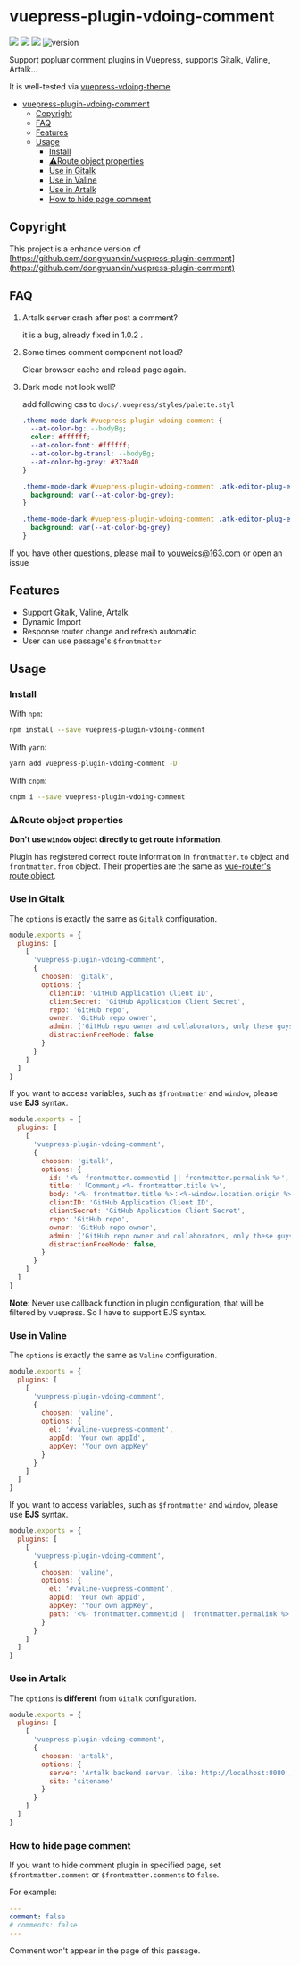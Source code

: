 # vuepress-plugin-vdoing-comment

[![](https://img.shields.io/badge/online-preview-faad14.svg?style=popout-square)](https://terwer.space/post/hello-world.html)
[![](https://img.shields.io/badge/vuepress-v1.x-3eaf7c.svg?style=popout-square)](https://vuepress.vuejs.org/)
![](https://img.shields.io/badge/license-MIT-blue.svg?style=popout-square)
![version](https://img.shields.io/github/release/terwer/vuepress-plugin-vdoing-comment.svg?style=flat-square)

Support popluar comment plugins in Vuepress, supports Gitalk, Valine, Artalk...

It is well-tested via [vuepress-vdoing-theme](https://github.com/xugaoyi/vuepress-theme-vdoing)

- [vuepress-plugin-vdoing-comment](#vuepress-plugin-vdoing-comment)
  - [Copyright](#copyright)
  - [FAQ](#faq)
  - [Features](#features)
  - [Usage](#usage)
    - [Install](#install)
    - [⚠️Route object properties](#️route-object-properties)
    - [Use in Gitalk](#use-in-gitalk)
    - [Use in Valine](#use-in-valine)
    - [Use in Artalk](#use-in-artalk)
    - [How to hide page comment](#how-to-hide-page-comment)

## Copyright

This project is a enhance version of [https://github.com/dongyuanxin/vuepress-plugin-comment](https://github.com/dongyuanxin/vuepress-plugin-comment)

## FAQ

1.  Artalk server crash after post a comment?

    it is a bug, already fixed in 1.0.2 .

2.  Some times comment component not load?

    Clear browser cache and reload page again.

3.  Dark mode not look well?

    add following css to `docs/.vuepress/styles/palette.styl`
  
    ```css
    .theme-mode-dark #vuepress-plugin-vdoing-comment {
      --at-color-bg: --bodyBg;
      color: #ffffff;
      --at-color-font: #ffffff;
      --at-color-bg-transl: --bodyBg;
      --at-color-bg-grey: #373a40
    }
    
    .theme-mode-dark #vuepress-plugin-vdoing-comment .atk-editor-plug-emoticons > .atk-grp-switcher > span:hover, .atk-editor-plug-emoticons > .atk-grp-switcher > span.active {
      background: var(--at-color-bg-grey);
    }
    
    .theme-mode-dark #vuepress-plugin-vdoing-comment .atk-editor-plug-emoticons > .atk-grp-switcher {
      background: var(--at-color-bg-grey)
    }
    ```

If you have other questions, please mail to youweics@163.com or open an issue

## Features

- Support Gitalk, Valine, Artalk
- Dynamic Import
- Response router change and refresh automatic
- User can use passage's `$frontmatter`

## Usage

### Install

With `npm`:

```bash
npm install --save vuepress-plugin-vdoing-comment
```

With `yarn`:

```bash
yarn add vuepress-plugin-vdoing-comment -D
```

With `cnpm`:

```bash
cnpm i --save vuepress-plugin-vdoing-comment
```

### ⚠️Route object properties

**Don't use `window` object directly to get route information**.

Plugin has registered correct route information in `frontmatter.to` object and `frontmatter.from` object. Their properties are the same as [vue-router's route object](https://router.vuejs.org/api/#route-object-properties).

### Use in Gitalk

The `options` is exactly the same as `Gitalk` configuration.

```javascript
module.exports = {
  plugins: [
    [
      'vuepress-plugin-vdoing-comment',
      {
        choosen: 'gitalk', 
        options: {
          clientID: 'GitHub Application Client ID',
          clientSecret: 'GitHub Application Client Secret',
          repo: 'GitHub repo',
          owner: 'GitHub repo owner',
          admin: ['GitHub repo owner and collaborators, only these guys can initialize github issues'],
          distractionFreeMode: false 
        }
      }
    ]
  ]
}
```

If you want to access variables, such as `$frontmatter` and `window`, please use **EJS** syntax.

```javascript
module.exports = {
  plugins: [
    [
      'vuepress-plugin-vdoing-comment',
      {
        choosen: 'gitalk', 
        options: {
          id: '<%- frontmatter.commentid || frontmatter.permalink %>',
          title: '「Comment」<%- frontmatter.title %>',
          body: '<%- frontmatter.title %>：<%-window.location.origin %><%- frontmatter.to.path || window.location.pathname %>',
          clientID: 'GitHub Application Client ID',
          clientSecret: 'GitHub Application Client Secret',
          repo: 'GitHub repo',
          owner: 'GitHub repo owner',
          admin: ['GitHub repo owner and collaborators, only these guys can initialize github issues'],
          distractionFreeMode: false,
        }
      }
    ]
  ]
}
```

**Note**: Never use callback function in plugin configuration, that will be filtered by vuepress. So I have to support EJS syntax.

### Use in Valine

The `options` is exactly the same as `Valine` configuration.

```javascript
module.exports = {
  plugins: [
    [
      'vuepress-plugin-vdoing-comment',
      {
        choosen: 'valine', 
        options: {
          el: '#valine-vuepress-comment',
          appId: 'Your own appId',
          appKey: 'Your own appKey'
        }
      }
    ]
  ]
}
```

If you want to access variables, such as `$frontmatter` and `window`, please use **EJS** syntax.

```javascript
module.exports = {
  plugins: [
    [
      'vuepress-plugin-vdoing-comment',
      {
        choosen: 'valine', 
        options: {
          el: '#valine-vuepress-comment',
          appId: 'Your own appId',
          appKey: 'Your own appKey',
          path: '<%- frontmatter.commentid || frontmatter.permalink %>'
        }
      }
    ]
  ]
}
```

### Use in Artalk

The `options` is **different** from `Gitalk` configuration.

```javascript
module.exports = {
  plugins: [
    [
      'vuepress-plugin-vdoing-comment',
      {
        choosen: 'artalk',
        options: {
          server: 'Artalk backend server, like: http://localhost:8080',
          site: 'sitename'
        }
      }
    ]
  ]
}
```

### How to hide page comment

If you want to hide comment plugin in specified page, set `$frontmatter.comment` or `$frontmatter.comments` to `false`.

For example:

```yml
---
comment: false
# comments: false 
---
```

Comment won't appear in the page of this passage. 